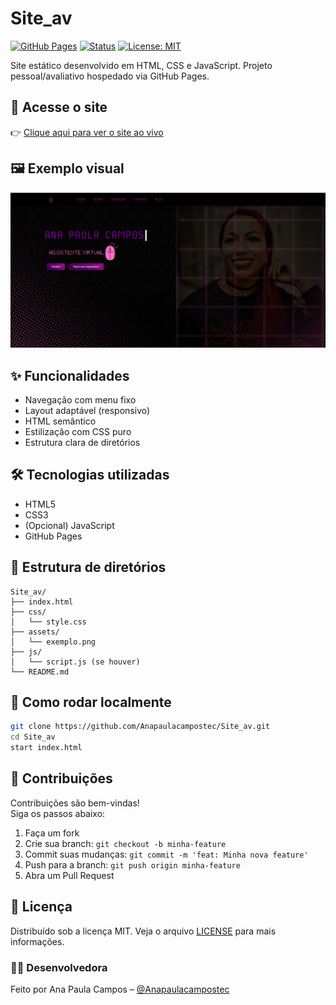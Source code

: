 
# Site_av

[![GitHub Pages](https://img.shields.io/badge/GitHub-Pages-blue?logo=github)](https://anapaulacampostec.github.io/Site_av/)
[![Status](https://img.shields.io/badge/Status-Online-brightgreen)](https://anapaulacampostec.github.io/Site_av/)
[![License: MIT](https://img.shields.io/badge/license-MIT-blue.svg)](LICENSE)

Site estático desenvolvido em HTML, CSS e JavaScript. Projeto pessoal/avaliativo hospedado via GitHub Pages.

## 🔗 Acesse o site

👉 [Clique aqui para ver o site ao vivo](https://anapaulacampostec.github.io/Site_av/)

## 🖼️ Exemplo visual

![Exemplo do site](https://github.com/Anapaulacampostec/Site_av/blob/main/assets/site_av.png)


## ✨ Funcionalidades

- Navegação com menu fixo
- Layout adaptável (responsivo)
- HTML semântico
- Estilização com CSS puro
- Estrutura clara de diretórios

## 🛠️ Tecnologias utilizadas

- HTML5
- CSS3
- (Opcional) JavaScript
- GitHub Pages

## 📁 Estrutura de diretórios

```
Site_av/
├── index.html
├── css/
│   └── style.css
├── assets/
│   └── exemplo.png
├── js/
│   └── script.js (se houver)
└── README.md
```

## 🚀 Como rodar localmente

```bash
git clone https://github.com/Anapaulacampostec/Site_av.git
cd Site_av
start index.html
```

## 🤝 Contribuições

Contribuições são bem-vindas!  
Siga os passos abaixo:

1. Faça um fork
2. Crie sua branch: `git checkout -b minha-feature`
3. Commit suas mudanças: `git commit -m 'feat: Minha nova feature'`
4. Push para a branch: `git push origin minha-feature`
5. Abra um Pull Request

## 📄 Licença

Distribuído sob a licença MIT. Veja o arquivo [LICENSE](LICENSE) para mais informações.

### 👩‍💻 Desenvolvedora

Feito por Ana Paula Campos – [@Anapaulacampostec](https://github.com/Anapaulacampostec)

